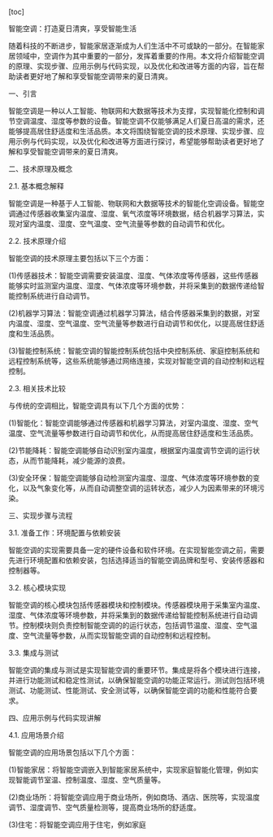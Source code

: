 
[toc]                    
                
                
智能空调：打造夏日清爽，享受智能生活

随着科技的不断进步，智能家居逐渐成为人们生活中不可或缺的一部分。在智能家居领域中，空调作为其中重要的一部分，发挥着重要的作用。本文将介绍智能空调的原理、实现步骤、应用示例与代码实现，以及优化和改进等方面的内容，旨在帮助读者更好地了解和享受智能空调带来的夏日清爽。

一、引言

智能空调是一种以人工智能、物联网和大数据等技术为支撑，实现智能化控制和调节空调温度、湿度等参数的设备。智能空调不仅能够满足人们夏日高温的需求，还能够提高居住舒适度和生活品质。本文将围绕智能空调的技术原理、实现步骤、应用示例与代码实现，以及优化和改进等方面进行探讨，希望能够帮助读者更好地了解和享受智能空调带来的夏日清爽。

二、技术原理及概念

2.1. 基本概念解释

智能空调是一种基于人工智能、物联网和大数据等技术的智能化空调设备。智能空调通过传感器收集室内温度、湿度、氧气浓度等环境数据，结合机器学习算法，实现对室内温度、湿度、空气温度、空气流量等参数的自动调节和优化。

2.2. 技术原理介绍

智能空调的技术原理主要包括以下三个方面：

(1)传感器技术：智能空调需要安装温度、湿度、气体浓度等传感器，这些传感器能够实时监测室内温度、湿度、气体浓度等环境参数，并将采集到的数据传递给智能控制系统进行自动调节。

(2)机器学习算法：智能空调通过机器学习算法，结合传感器采集到的数据，对室内温度、湿度、空气温度、空气流量等参数进行自动调节和优化，以提高居住舒适度和生活品质。

(3)智能控制系统：智能空调的智能控制系统包括中央控制系统、家庭控制系统和远程控制系统等，这些系统能够通过网络连接，实现对智能空调的自动控制和远程控制。

2.3. 相关技术比较

与传统的空调相比，智能空调具有以下几个方面的优势：

(1)智能化：智能空调能够通过传感器和机器学习算法，对室内温度、湿度、空气温度、空气流量等参数进行自动调节和优化，从而提高居住舒适度和生活品质。

(2)节能降耗：智能空调能够自动识别室内温度，根据室内温度调节空调的运行状态，从而节能降耗，减少能源的浪费。

(3)安全环保：智能空调能够自动检测室内温度、湿度、气体浓度等环境参数的变化，以及气象变化等，从而自动调整空调的运转状态，减少人为因素带来的环境污染。

三、实现步骤与流程

3.1. 准备工作：环境配置与依赖安装

智能空调的实现需要具备一定的硬件设备和软件环境。在实现智能空调之前，需要先进行环境配置和依赖安装，包括选择适当的智能空调品牌和型号、安装传感器和控制器等。

3.2. 核心模块实现

智能空调的核心模块包括传感器模块和控制模块。传感器模块用于采集室内温度、湿度、气体浓度等环境参数，并将采集到的数据传递给智能控制系统进行自动调节。控制模块则负责控制智能空调的的运行状态，包括调节温度、湿度、空气温度、空气流量等参数，从而实现智能空调的自动控制和远程控制。

3.3. 集成与测试

智能空调的集成与测试是实现智能空调的重要环节。集成是将各个模块进行连接，并进行功能测试和稳定性测试，以确保智能空调的功能正常运行。测试则包括环境测试、功能测试、性能测试、安全测试等，以确保智能空调的功能和性能符合要求。

四、应用示例与代码实现讲解

4.1. 应用场景介绍

智能空调的应用场景包括以下几个方面：

(1)智能家居：将智能空调嵌入到智能家居系统中，实现家庭智能化管理，例如实现智能调节室温、控制温度、湿度、空气质量等。

(2)商业场所：将智能空调应用于商业场所，例如商场、酒店、医院等，实现温度调节、湿度调节、空气质量检测等，提高商业场所的舒适度。

(3)住宅：将智能空调应用于住宅，例如家庭

